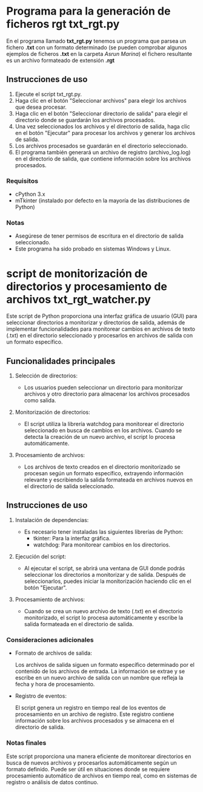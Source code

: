 # Programa para la generación de ficheros rgt **txt_rgt.py**

En el programa llamado **txt_rgt.py** tenemos un programa que parsea un fichero **.txt** con un formato determinado (se pueden comprobar algunos ejemplos de ficheros **.txt** en la carpeta *Asrun Marina*) el fichero resultante es un archivo formateado de extensión **.rgt**

## Instrucciones de uso

1. Ejecute el script txt_rgt.py.
2. Haga clic en el botón "Seleccionar archivos" para elegir los archivos que desea procesar.
3. Haga clic en el botón "Seleccionar directorio de salida" para elegir el directorio donde se guardarán los archivos procesados.
4. Una vez seleccionados los archivos y el directorio de salida, haga clic en el botón "Ejecutar" para procesar los archivos y generar los archivos de salida.
5. Los archivos procesados se guardarán en el directorio seleccionado.
6. El programa también generará un archivo de registro (archivo_log.log) en el directorio de salida, que contiene información sobre los archivos procesados.

### Requisitos
* cPython 3.x
* mTkinter (instalado por defecto en la mayoría de las distribuciones de Python)

### Notas
* Asegúrese de tener permisos de escritura en el directorio de salida seleccionado.
* Este programa ha sido probado en sistemas Windows y Linux.

# script de monitorización de directorios y procesamiento de archivos **txt_rgt_watcher.py**

Este script de Python proporciona una interfaz gráfica de usuario (GUI) para seleccionar directorios a monitorizar y directorios de salida, además de implementar funcionalidades para monitorear cambios en archivos de texto (.txt) en el directorio seleccionado y procesarlos en archivos de salida con un formato específico.

## Funcionalidades principales

1. Selección de directorios:
    * Los usuarios pueden seleccionar un directorio para monitorizar archivos y otro directorio para almacenar los archivos procesados como salida.

2. Monitorización de directorios:
    * El script utiliza la librería watchdog para monitorear el directorio seleccionado en busca de cambios en los archivos. Cuando se detecta la creación de un nuevo archivo, el script lo procesa automáticamente.

3. Procesamiento de archivos:
    * Los archivos de texto creados en el directorio monitorizado se procesan según un formato específico, extrayendo información relevante y escribiendo la salida formateada en archivos nuevos en el directorio de salida seleccionado.

## Instrucciones de uso

1. Instalación de dependencias:

    * Es necesario tener instaladas las siguientes librerías de Python:
        * tkinter: Para la interfaz gráfica.
        * watchdog: Para monitorear cambios en los directorios.

2. Ejecución del script:

    * Al ejecutar el script, se abrirá una ventana de GUI donde podrás seleccionar los directorios a monitorizar y de salida. Después de seleccionarlos, puedes iniciar la monitorización haciendo clic en el botón "Ejecutar".

3. Procesamiento de archivos:

    * Cuando se crea un nuevo archivo de texto (.txt) en el directorio monitorizado, el script lo procesa automáticamente y escribe la salida formateada en el directorio de salida.

### Consideraciones adicionales

* Formato de archivos de salida:

    Los archivos de salida siguen un formato específico determinado por el contenido de los archivos de entrada. La información se extrae y se escribe en un nuevo archivo de salida con un nombre que refleja la fecha y hora de procesamiento.

* Registro de eventos:

    El script genera un registro en tiempo real de los eventos de procesamiento en un archivo de registro. Este registro contiene información sobre los archivos procesados y se almacena en el directorio de salida.

### Notas finales

Este script proporciona una manera eficiente de monitorear directorios en busca de nuevos archivos y procesarlos automáticamente según un formato definido. Puede ser útil en situaciones donde se requiere procesamiento automático de archivos en tiempo real, como en sistemas de registro o análisis de datos continuo.
